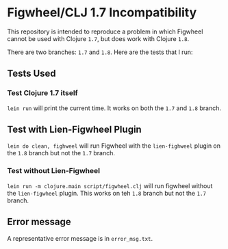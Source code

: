 # Figwheel/CLJ 1.7 Incompatibility

This repository is intended to reproduce a problem in which Figwheel cannot be used with Clojure `1.7`, but does work with Clojure `1.8`.

There are two branches: `1.7` and `1.8`. Here are the tests that I run:

## Tests Used

### Test Clojure 1.7 itself

`lein run` will print the current time. It works on both the `1.7` and `1.8` branch.

## Test with Lien-Figwheel Plugin

`lein do clean, fighweel` will run Figwheel with the `lien-fighweel` plugin on the `1.8` branch but not the `1.7` branch.

### Test without Lien-Figwheel

`lein run -m clojure.main script/figwheel.clj` will run figwheel without the `lien-figwheel` plugin. This works on teh `1.8` branch but not the `1.7` branch.


## Error message

A representative error message is in `error_msg.txt`.

